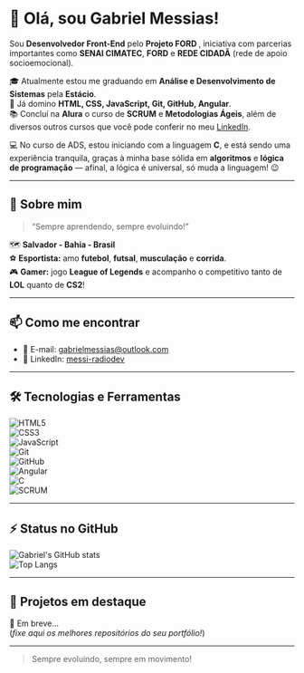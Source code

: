 # 👋 Olá, sou Gabriel Messias!

Sou **Desenvolvedor Front-End** pelo **Projeto FORD <ENTER>**, iniciativa com parcerias importantes como **SENAI CIMATEC**, **FORD** e **REDE CIDADÃ** (rede de apoio socioemocional).

🎓 Atualmente estou me graduando em **Análise e Desenvolvimento de Sistemas** pela **Estácio**.  
🚀 Já domino **HTML, CSS, JavaScript, Git, GitHub, Angular**.  
📚 Concluí na **Alura** o curso de **SCRUM** e **Metodologias Ágeis**, além de diversos outros cursos que você pode conferir no meu [LinkedIn](https://www.linkedin.com/in/messi-radiodev/).

💻 No curso de ADS, estou iniciando com a linguagem **C**, e está sendo uma experiência tranquila, graças à minha base sólida em **algoritmos** e **lógica de programação** — afinal, a lógica é universal, só muda a linguagem! 😉

---

## 📝 **Sobre mim**

> “Sempre aprendendo, sempre evoluindo!”    

🗺️ **Salvador - Bahia - Brasil**  
⚽ **Esportista:** amo **futebol**, **futsal**, **musculação** e **corrida**.  
🎮 **Gamer:** jogo **League of Legends** e acompanho o competitivo tanto de **LOL** quanto de **CS2**!

---

## 📫 **Como me encontrar**

- 📧 E-mail: [gabrielmessias@outlook.com](mailto:gabrielmessias@outlook.com)  
- 💼 LinkedIn: [messi-radiodev](https://www.linkedin.com/in/messi-radiodev/)  

---

## 🛠️ **Tecnologias e Ferramentas**

![HTML5](https://img.shields.io/badge/HTML5-E34F26?style=flat&logo=html5&logoColor=white)  
![CSS3](https://img.shields.io/badge/CSS3-1572B6?style=flat&logo=css3&logoColor=white)  
![JavaScript](https://img.shields.io/badge/JavaScript-F7DF1E?style=flat&logo=javascript&logoColor=black)  
![Git](https://img.shields.io/badge/Git-F05032?style=flat&logo=git&logoColor=white)  
![GitHub](https://img.shields.io/badge/GitHub-181717?style=flat&logo=github&logoColor=white)  
![Angular](https://img.shields.io/badge/Angular-DD0031?style=flat&logo=angular&logoColor=white)  
![C](https://img.shields.io/badge/C-00599C?style=flat&logo=c&logoColor=white)  
![SCRUM](https://img.shields.io/badge/SCRUM-6DB33F?style=flat&logo=none&logoColor=white)  

---

## ⚡ **Status no GitHub**

![Gabriel's GitHub stats](https://github-readme-stats.vercel.app/api?username=messi-radiodev&show_icons=true&theme=radical)  
![Top Langs](https://github-readme-stats.vercel.app/api/top-langs/?username=messi-radiodev&layout=compact&theme=radical)

---

## 🚀 **Projetos em destaque**

🔹 Em breve...  
(*fixe aqui os melhores repositórios do seu portfólio!*)

---

> Sempre evoluindo, sempre em movimento!  
